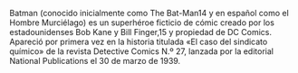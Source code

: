 Batman (conocido inicialmente como The Bat-Man14​ y en español como el Hombre Murciélago) es un superhéroe ficticio de cómic creado por los 
estadounidenses Bob Kane y Bill Finger,15​ y propiedad de DC Comics. Apareció por primera vez en la historia titulada «El caso del sindicato
químico» de la revista Detective Comics N.º 27, lanzada por la editorial National Publications el 30 de marzo de 1939.
